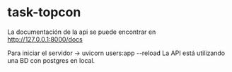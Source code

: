 # task-topcon

La documentación de la api se puede encontrar en http://127.0.0.1:8000/docs

Para iniciar el servidor -> uvicorn users:app --reload
La API está utilizando una BD con postgres en local.


